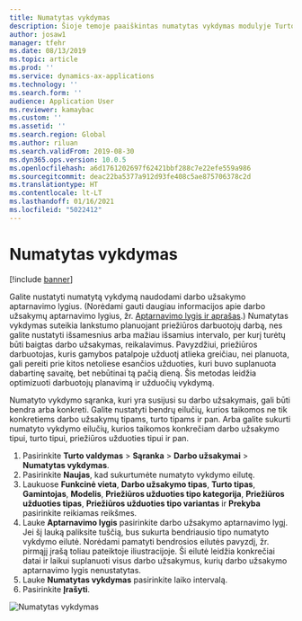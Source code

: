 ```yaml
---
title: Numatytas vykdymas
description: Šioje temoje paaiškintas numatytas vykdymas modulyje Turto valdymas.
author: josaw1
manager: tfehr
ms.date: 08/13/2019
ms.topic: article
ms.prod: ''
ms.service: dynamics-ax-applications
ms.technology: ''
ms.search.form: ''
audience: Application User
ms.reviewer: kamaybac
ms.custom: ''
ms.assetid: ''
ms.search.region: Global
ms.author: riluan
ms.search.validFrom: 2019-08-30
ms.dyn365.ops.version: 10.0.5
ms.openlocfilehash: a6d1761202697f62421bbf288c7e22efe559a986
ms.sourcegitcommit: deac22ba5377a912d93fe408c5ae875706378c2d
ms.translationtype: HT
ms.contentlocale: lt-LT
ms.lasthandoff: 01/16/2021
ms.locfileid: "5022412"
---
```

# <a name="scheduled-execution"></a>Numatytas vykdymas

[!include [banner](../../includes/banner.md)]

 

Galite nustatyti numatytą vykdymą naudodami darbo užsakymo aptarnavimo lygius. (Norėdami gauti daugiau informacijos apie darbo užsakymų aptarnavimo lygius, žr. [Aptarnavimo lygis ir aprašas](service-level-and-description.md).) Numatytas vykdymas suteikia lankstumo planuojant priežiūros darbuotojų darbą, nes galite nustatyti išsamesnius arba mažiau išsamius intervalo, per kurį turėtų būti baigtas darbo užsakymas, reikalavimus. Pavyzdžiui, priežiūros darbuotojas, kuris gamybos patalpoje užduotį atlieka greičiau, nei planuota, gali pereiti prie kitos netoliese esančios užduoties, kuri buvo suplanuota dabartinę savaitę, bet nebūtinai tą pačią dieną. Šis metodas leidžia optimizuoti darbuotojų planavimą ir užduočių vykdymą.

Numatyto vykdymo sąranka, kuri yra susijusi su darbo užsakymais, gali būti bendra arba konkreti. Galite nustatyti bendrų eilučių, kurios taikomos ne tik konkretiems darbo užsakymų tipams, turto tipams ir pan. Arba galite sukurti numatyto vykdymo eilučių, kurios taikomos konkrečiam darbo užsakymo tipui, turto tipui, priežiūros užduoties tipui ir pan.

1. Pasirinkite **Turto valdymas** \> **Sąranka** \> **Darbo užsakymai** \> **Numatytas vykdymas**.
2. Pasirinkite **Naujas**, kad sukurtumėte numatyto vykdymo eilutę.
3. Laukuose **Funkcinė vieta**, **Darbo užsakymo tipas**, **Turto tipas**, **Gamintojas**, **Modelis**, **Priežiūros užduoties tipo kategorija**, **Priežiūros užduoties tipas**, **Priežiūros užduoties tipo variantas** ir **Prekyba** pasirinkite reikiamas reikšmes.
4. Lauke **Aptarnavimo lygis** pasirinkite darbo užsakymo aptarnavimo lygį. Jei šį lauką paliksite tuščią, bus sukurta bendriausio tipo numatyto vykdymo eilutė. Norėdami pamatyti bendrosios eilutės pavyzdį, žr. pirmąjį įrašą toliau pateiktoje iliustracijoje. Ši eilutė leidžia konkrečiai datai ir laikui suplanuoti visus darbo užsakymus, kurių darbo užsakymo aptarnavimo lygis nenustatytas.
5. Lauke **Numatytas vykdymas** pasirinkite laiko intervalą.
6. Pasirinkite **Įrašyti**.

![Numatytas vykdymas](media/20-setup-for-work-orders.png)
